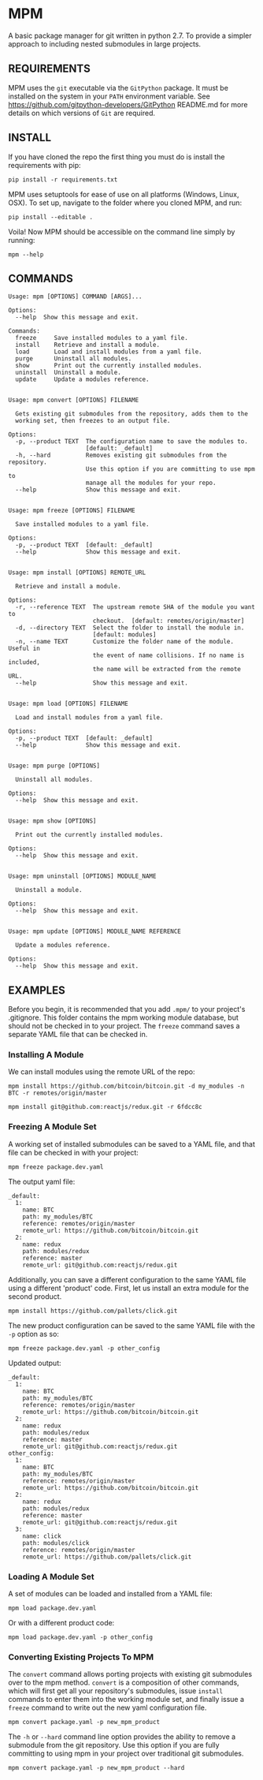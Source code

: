 # MPM
A basic package manager for git written in python 2.7. To provide a simpler approach to including nested submodules in large projects.

## REQUIREMENTS

MPM uses the `git` executable via the `GitPython` package. It must be installed on the system in your `PATH` environment variable.
See https://github.com/gitpython-developers/GitPython README.md for more details on which versions of `Git` are required.

## INSTALL

If you have cloned the repo the first thing you must do is install the requirements with pip:

    pip install -r requirements.txt

MPM uses setuptools for ease of use on all platforms (Windows, Linux, OSX). To set up, navigate to the folder where you cloned MPM, and run:

    pip install --editable .

Voila! Now MPM should be accessible on the command line simply by running:

    mpm --help

## COMMANDS

```
Usage: mpm [OPTIONS] COMMAND [ARGS]...

Options:
  --help  Show this message and exit.

Commands:
  freeze     Save installed modules to a yaml file.
  install    Retrieve and install a module.
  load       Load and install modules from a yaml file.
  purge      Uninstall all modules.
  show       Print out the currently installed modules.
  uninstall  Uninstall a module.
  update     Update a modules reference.


Usage: mpm convert [OPTIONS] FILENAME

  Gets existing git submodules from the repository, adds them to the
  working set, then freezes to an output file.

Options:
  -p, --product TEXT  The configuration name to save the modules to.
                      [default: _default]
  -h, --hard          Removes existing git submodules from the repository.
                      Use this option if you are committing to use mpm to
                      manage all the modules for your repo.
  --help              Show this message and exit.


Usage: mpm freeze [OPTIONS] FILENAME

  Save installed modules to a yaml file.

Options:
  -p, --product TEXT  [default: _default]
  --help              Show this message and exit.


Usage: mpm install [OPTIONS] REMOTE_URL

  Retrieve and install a module.

Options:
  -r, --reference TEXT  The upstream remote SHA of the module you want to
                        checkout.  [default: remotes/origin/master]
  -d, --directory TEXT  Select the folder to install the module in.
                        [default: modules]
  -n, --name TEXT       Customize the folder name of the module. Useful in
                        the event of name collisions. If no name is included,
                        the name will be extracted from the remote URL.
  --help                Show this message and exit.


Usage: mpm load [OPTIONS] FILENAME

  Load and install modules from a yaml file.

Options:
  -p, --product TEXT  [default: _default]
  --help              Show this message and exit.


Usage: mpm purge [OPTIONS]

  Uninstall all modules.

Options:
  --help  Show this message and exit.


Usage: mpm show [OPTIONS]

  Print out the currently installed modules.

Options:
  --help  Show this message and exit.


Usage: mpm uninstall [OPTIONS] MODULE_NAME

  Uninstall a module.

Options:
  --help  Show this message and exit.


Usage: mpm update [OPTIONS] MODULE_NAME REFERENCE

  Update a modules reference.

Options:
  --help  Show this message and exit.
```

## EXAMPLES

Before you begin, it is recommended that you add `.mpm/` to your project's .gitignore. This folder contains the mpm working module database, but should not be checked in to your project. The `freeze` command saves a separate YAML file that can be checked in.

### Installing A Module

We can install modules using the remote URL of the repo:

    mpm install https://github.com/bitcoin/bitcoin.git -d my_modules -n BTC -r remotes/origin/master

    mpm install git@github.com:reactjs/redux.git -r 6fdcc8c

### Freezing A Module Set

A working set of installed submodules can be saved to a YAML file, and that file can be checked in with your project:

    mpm freeze package.dev.yaml

The output yaml file:

```
_default:
  1:
    name: BTC
    path: my_modules/BTC
    reference: remotes/origin/master
    remote_url: https://github.com/bitcoin/bitcoin.git
  2:
    name: redux
    path: modules/redux
    reference: master
    remote_url: git@github.com:reactjs/redux.git

```

Additionally, you can save a different configuration to the same YAML file using a different 'product' code. First, let us install an extra module for the second product.

    mpm install https://github.com/pallets/click.git

The new product configuration can be saved to the same YAML file with the `-p` option as so:

    mpm freeze package.dev.yaml -p other_config

Updated output:

```
_default:
  1:
    name: BTC
    path: my_modules/BTC
    reference: remotes/origin/master
    remote_url: https://github.com/bitcoin/bitcoin.git
  2:
    name: redux
    path: modules/redux
    reference: master
    remote_url: git@github.com:reactjs/redux.git
other_config:
  1:
    name: BTC
    path: my_modules/BTC
    reference: remotes/origin/master
    remote_url: https://github.com/bitcoin/bitcoin.git
  2:
    name: redux
    path: modules/redux
    reference: master
    remote_url: git@github.com:reactjs/redux.git
  3:
    name: click
    path: modules/click
    reference: remotes/origin/master
    remote_url: https://github.com/pallets/click.git
```

### Loading A Module Set

A set of modules can be loaded and installed from a YAML file:

    mpm load package.dev.yaml

Or with a different product code:

    mpm load package.dev.yaml -p other_config


### Converting Existing Projects To MPM

The `convert` command allows porting projects with existing git submodules over to the mpm method. `convert` is a composition of other commands, which will first get all your repository's submodules, issue `install` commands to enter them into the working module set, and finally issue a `freeze` command to write out the new yaml configuration file.

    mpm convert package.yaml -p new_mpm_product

The `-h` or `--hard` command line option provides the ability to remove a submodule from the git repository. Use this option if you are fully committing to using mpm in your project over traditional git submodules.

    mpm convert package.yaml -p new_mpm_product --hard
